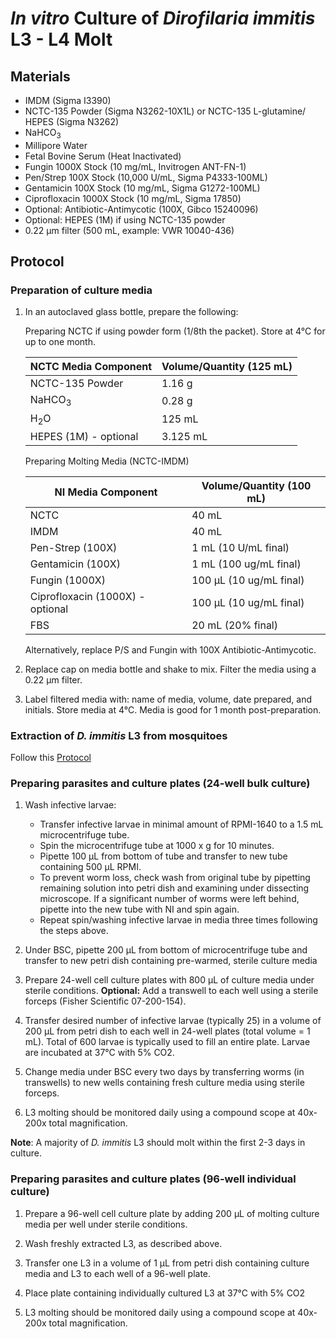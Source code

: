 # *In vitro* Culture of *Dirofilaria immitis* L3 - L4 Molt

## Materials
- IMDM (Sigma I3390)
- NCTC-135 Powder (Sigma N3262-10X1L) or NCTC-135 L-glutamine/ HEPES (Sigma N3262)
- NaHCO<sub>3</sub>
- Millipore Water
- Fetal Bovine Serum (Heat Inactivated)
- Fungin 1000X Stock (10 mg/mL, Invitrogen ANT-FN-1)
- Pen/Strep 100X Stock (10,000 U/mL, Sigma P4333-100ML)
- Gentamicin 100X Stock (10 mg/mL, Sigma G1272-100ML)
- Ciprofloxacin 1000X Stock (10 mg/mL, Sigma 17850)
- Optional: Antibiotic-Antimycotic (100X, Gibco 15240096)
- Optional: HEPES (1M) if using NCTC-135 powder
- 0.22 µm filter (500 mL, example: VWR 10040-436)

## Protocol
### Preparation of culture media
1. In an autoclaved glass bottle, prepare the following:

    Preparing NCTC if using powder form (1/8th the packet). Store at 4°C for up to one month.

      | NCTC Media Component    | Volume/Quantity (125 mL) |
      |----------------------------|------------------------|
      |NCTC-135 Powder             |1.16 g                  |
      |NaHCO<sub>3</sub>           |0.28 g                  |
      |H<sub>2</sub>O              |125 mL                  |
      |HEPES (1M) - optional       |3.125 mL                |

    Preparing Molting Media (NCTC-IMDM)

      | NI Media Component    | Volume/Quantity (100 mL) |
      |----------------------------|------------------------|
      |NCTC                        |40 mL                  |
      |IMDM                        |40 mL                  |
      |Pen-Strep (100X)            |1 mL (10 U/mL final)                 |
      |Gentamicin (100X)           |1 mL (100 ug/mL final)               |
      |Fungin (1000X)              |100 µL (10 ug/mL final)               |
      |Ciprofloxacin (1000X) - optional      |100 µL (10 ug/mL final)                |
      |FBS                         |20 mL (20% final)        |

    Alternatively, replace P/S and Fungin with 100X Antibiotic-Antimycotic.

2. Replace cap on media bottle and shake to mix. Filter the media using a 0.22 µm filter.

3. Label filtered media with: name of media, volume, date prepared, and initials. Store media at 4°C. Media is good for 1 month post-preparation.

### Extraction of *D. immitis* L3 from mosquitoes

Follow this [Protocol](../L3_Extraction/L3_Extraction.md)

### Preparing parasites and culture plates (24-well bulk culture)

1. Wash infective larvae:
    - Transfer infective larvae in minimal amount of RPMI-1640 to a 1.5 mL microcentrifuge tube.
    - Spin the microcentrifuge tube at 1000 x g for 10 minutes.
    - Pipette 100 μL from bottom of tube and transfer to new tube containing 500 μL RPMI.
    - To prevent worm loss, check wash from original tube by pipetting remaining solution into petri dish and examining under dissecting microscope. If a significant number of worms were left behind, pipette into the new tube with NI and spin again.
    - Repeat spin/washing infective larvae in media three times following the steps above.

2. Under BSC, pipette 200 μL from bottom of microcentrifuge tube and transfer to new petri dish containing pre-warmed, sterile culture media

3. Prepare 24-well cell culture plates with 800 µL of culture media under sterile conditions. **Optional:** Add a transwell to each well using a sterile forceps (Fisher Scientific 07-200-154).

4. Transfer desired number of infective larvae (typically 25) in a volume of 200 µL from petri dish to each
well in 24-well plates (total volume = 1 mL). Total of 600 larvae is typically used to fill an entire plate. Larvae are incubated at 37°C with 5% CO2.

5. Change media under BSC every two days by transferring worms (in transwells) to new wells containing fresh culture media using sterile forceps.

6. L3 molting should be monitored daily using a compound scope at 40x-200x total magnification.

**Note**: A majority of *D. immitis* L3 should molt within the first 2-3 days in culture.


### Preparing parasites and culture plates (96-well individual culture)

1. Prepare a 96-well cell culture plate by adding 200 µL of molting culture media per well under sterile conditions.

2. Wash freshly extracted L3, as described above.

3. Transfer one L3 in a volume of 1 µL from petri dish containing culture media and L3 to each well of a 96-well plate.

4. Place plate containing individually cultured L3 at 37°C with 5% CO2

5. L3 molting should be monitored daily using a compound scope at 40x-200x total magnification.
